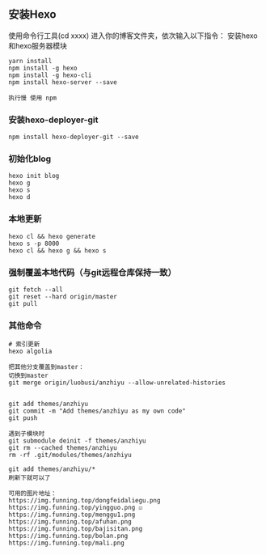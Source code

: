 ## 安装Hexo
使用命令行工具(cd xxxx) 进入你的博客文件夹，依次输入以下指令：
安装hexo和hexo服务器模块
```shell
yarn install
npm install -g hexo
npm install -g hexo-cli
npm install hexo-server --save

执行慢 使用 npm
```
### 安装hexo-deployer-git
```shell
npm install hexo-deployer-git --save
```
### 初始化blog
```shell
hexo init blog
hexo g
hexo s
hexo d
```
### 本地更新
```shell
hexo cl && hexo generate
hexo s -p 8000
hexo cl && hexo g && hexo s
```

### 强制覆盖本地代码（与git远程仓库保持一致）
```shell
git fetch --all
git reset --hard origin/master
git pull
```

### 其他命令
```shell
# 索引更新
hexo algolia
```

```shell
把其他分支覆盖到master：
切换到master
git merge origin/luobusi/anzhiyu --allow-unrelated-histories


git add themes/anzhiyu
git commit -m "Add themes/anzhiyu as my own code"
git push

遇到子模块时
git submodule deinit -f themes/anzhiyu
git rm --cached themes/anzhiyu
rm -rf .git/modules/themes/anzhiyu

git add themes/anzhiyu/*
刷新下就可以了
```

```shell
可用的图片地址：
https://img.funning.top/dongfeidaliegu.png
https://img.funning.top/yingguo.png ☑️
https://img.funning.top/menggu1.png
https://img.funning.top/afuhan.png
https://img.funning.top/bajisitan.png
https://img.funning.top/bolan.png
https://img.funning.top/mali.png
```